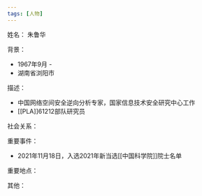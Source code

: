 ```yaml
---
tags: [人物]
---
```


姓名：
朱鲁华

背景：
- 1967年9月 -
- 湖南省浏阳市

描述：
- 中国网络空间安全逆向分析专家，国家信息技术安全研究中心工作
- [[PLA]]61212部队研究员

社会关系：

重要事件：
- 2021年11月18日，入选2021年新当选[[中国科学院]]院士名单

重要地点：

其他：
